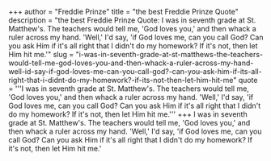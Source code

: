+++
author = "Freddie Prinze"
title = "the best Freddie Prinze Quote"
description = "the best Freddie Prinze Quote: I was in seventh grade at St. Matthew's. The teachers would tell me, 'God loves you,' and then whack a ruler across my hand. 'Well,' I'd say, 'if God loves me, can you call God? Can you ask Him if it's all right that I didn't do my homework? If it's not, then let Him hit me.'"
slug = "i-was-in-seventh-grade-at-st-matthews-the-teachers-would-tell-me-god-loves-you-and-then-whack-a-ruler-across-my-hand-well-id-say-if-god-loves-me-can-you-call-god?-can-you-ask-him-if-its-all-right-that-i-didnt-do-my-homework?-if-its-not-then-let-him-hit-me"
quote = '''I was in seventh grade at St. Matthew's. The teachers would tell me, 'God loves you,' and then whack a ruler across my hand. 'Well,' I'd say, 'if God loves me, can you call God? Can you ask Him if it's all right that I didn't do my homework? If it's not, then let Him hit me.'''
+++
I was in seventh grade at St. Matthew's. The teachers would tell me, 'God loves you,' and then whack a ruler across my hand. 'Well,' I'd say, 'if God loves me, can you call God? Can you ask Him if it's all right that I didn't do my homework? If it's not, then let Him hit me.'
